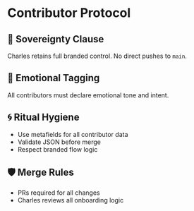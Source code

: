 # Contributor Protocol

## 🔐 Sovereignty Clause
Charles retains full branded control. No direct pushes to `main`.

## 🧿 Emotional Tagging
All contributors must declare emotional tone and intent.

## 🌀 Ritual Hygiene
- Use metafields for all contributor data
- Validate JSON before merge
- Respect branded flow logic

## 🛡️ Merge Rules
- PRs required for all changes
- Charles reviews all onboarding logic
